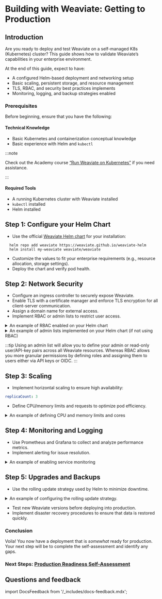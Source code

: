 # Building with Weaviate: Getting to Production

## Introduction

Are you ready to deploy and test Weaviate on a self-managed K8s (Kubernetes) cluster? This guide shows how to validate Weaviate’s capabilities in your enterprise environment.  

At the end of this guide, expect to have:

- A configured Helm-based deployment and networking setup
- Basic scaling, persistent storage, and resource management
- TLS, RBAC, and security best practices implements
- Monitoring, logging, and backup strategies enabled

### Prerequisites

Before beginning, ensure that you have the following:

#### Technical Knowledge

- Basic Kubernetes and containerization conceptual knowledge
- Basic experience with Helm and `kubectl`

:::note

Check out the Academy course [“Run Weaviate on Kubernetes”](https://weaviate.io/developers/academy/deployment/k8s) if you need assistance. 

:::

#### Required Tools

- A running Kubernetes cluster with Weaviate installed
- `kubectl` installed
- Helm installed

## Step 1: Configure your Helm Chart

- Use the official [Weaviate Helm chart](https://github.com/weaviate/weaviate-helm) for your installation:
 
```
  helm repo add weaviate https://weaviate.github.io/weaviate-helm
  helm install my-weaviate weaviate/weaviate
```

- Customize the values to fit your enterprise requirements (e.g., resource allocation, storage settings).
- Deploy the chart and verify pod health.

## Step 2: Network Security

- Configure an ingress controller to securely expose Weaviate.
- Enable TLS with a certificate manager and enforce TLS encryption for all client-server communication.
- Assign a domain name for external access.
- Implement RBAC or admin lists to restrict user access.

<details>
  <summary> An example of RBAC enabled on your Helm chart </summary>

```yaml
  authorization:
  rbac:
    enabled: true
     root_users:
    - admin_user1
    - admin_user2
```
</details>

<details>
<summary> An example of admin lists implemented on your Helm chart (if not using RBAC)</summary>

```yaml
  admin_list:
    enabled: true
    users:
    - admin_user1
    - admin_user2
    - api-key-user-admin
    read_only_users:
    - readonly_user1
    - readonly_user2
    - api-key-user-readOnly
```
[Admin List Configuration](docs/deploy/configuration/authorization.md#admin-list-kubernetes)

</details>

:::tip
Using an admin list will allow you to define your admin or read-only user/API-key pairs across all Weaviate resources. Whereas RBAC allows you more granular permissions by defining roles and assigning them to users either via API keys or OIDC.
:::

## Step 3: Scaling

- Implement horizontal scaling to ensure high availability:

```yaml
replicaCount: 3
```

- Define CPU/memory limits and requests to optimize pod efficiency.

<details>
<summary> An example of defining CPU and memory limits and cores </summary>

```yaml
resources:
  requests:
    cpu: "500m"
    memory: "1Gi"
  limits:
    cpu: "2"
    memory: "4Gi"
```
</details>

## Step 4: Monitoring and Logging

- Use Prometheus and Grafana to collect and analyze performance metrics. 
- Implement alerting for issue resolution.

<details>
<summary> An example of enabling service monitoring </summary>

```yaml
serviceMonitor:
  enabled: true
  interval: 30s
  scrapeTimeout: 10s
```
</details>


## Step 5: Upgrades and Backups

- Use the rolling update strategy used by Helm to minimize downtime.

<details>
<summary> An example of configuring the rolling update strategy.</summary>

```yaml
updateStrategy:
  type: RollingUpdate
  rollingUpdate:
    maxSurge: 1
    maxUnavailable: 0
```
</details>

- Test new Weaviate versions before deploying into production.
- Implement disaster recovery procedures to ensure that data is restored quickly.

### Conclusion

Voila! You now have a deployment that is *somewhat* ready for production. Your next step will be to complete the self-assessment and identify any gaps. 

### Next Steps: [Production Readiness Self-Assessment](./production-readiness.md)

## Questions and feedback

import DocsFeedback from '/_includes/docs-feedback.mdx';

<DocsFeedback/>

